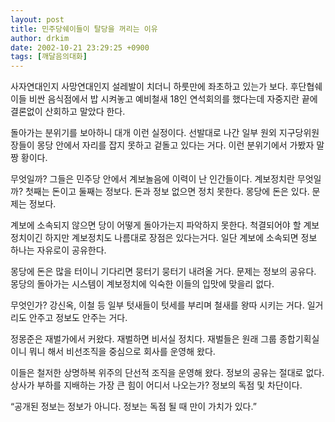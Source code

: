```yaml
---
layout: post
title: 민주당쉐이들이 탈당을 꺼리는 이유
author: drkim
date: 2002-10-21 23:29:25 +0900
tags: [깨달음의대화]
---
```

사자연대인지 사망연대인지 설레발이 치더니 하룻만에 좌초하고 있는가 보다. 후단협쉐이들 비싼 음식점에서 밥 시켜놓고 예비철새 18인 연석회의를 했다는데 자중지란 끝에 결론없이 산회하고 말았다 한다.
  

  
돌아가는 분위기를 보아하니 대개 이런 실정이다. 선발대로 나간 일부 원외 지구당위원장들이 몽당 안에서 자리를 잡지 못하고 겉돌고 있다는 거다. 이런 분위기에서 가봤자 말짱 황이다.
  

  
무엇일까? 그들은 민주당 안에서 계보놀음에 이력이 난 인간들이다. 계보정치란 무엇일까? 첫째는 돈이고 둘째는 정보다. 돈과 정보 없으면 정치 못한다. 몽당에 돈은 있다. 문제는 정보다.
  

  
계보에 소속되지 않으면 당이 어떻게 돌아가는지 파악하지 못한다. 척결되어야 할 계보정치이긴 하지만 계보정치도 나름대로 장점은 있다는거다. 일단 계보에 소속되면 정보 하나는 자유로이 공유한다.
  

  
몽당에 돈은 많을 터이니 기다리면 뭉터기 뭉터기 내려올 거다. 문제는 정보의 공유다. 몽당의 돌아가는 시스템이 계보정치에 익숙한 이들의 입맛에 맞을리 없다.
  

  
무엇인가? 강신옥, 이철 등 일부 텃새들이 텃세를 부리며 철새를 왕따 시키는 거다. 일거리도 안주고 정보도 안주는 거다.
  

  
정몽준은 재벌가에서 커왔다. 재벌하면 비서실 정치다. 재벌들은 원래 그룹 종합기획실이니 뭐니 해서 비선조직을 중심으로 회사를 운영해 왔다.
  

  
이들은 철저한 상명하복 위주의 단선적 조직을 운영해 왔다. 정보의 공유는 절대로 없다. 상사가 부하를 지배하는 가장 큰 힘이 어디서 나오는가? 정보의 독점 및 차단이다.
  

  
“공개된 정보는 정보가 아니다. 정보는 독점 될 때 만이 가치가 있다.”